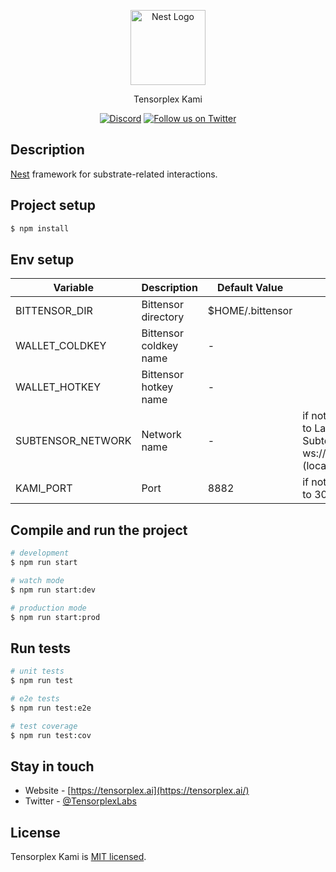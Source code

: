 <p align="center">
  <a href="http://nestjs.com/" target="blank"><img src="https://nestjs.com/img/logo-small.svg" width="120" alt="Nest Logo" /></a>
</p>

[circleci-image]: https://img.shields.io/circleci/build/github/nestjs/nest/master?token=abc123def456
[circleci-url]: https://circleci.com/gh/nestjs/nest

  <p align="center">Tensorplex Kami</p>
    <p align="center">
<a href="https://discord.gg/RBNrKgtBhz" target="_blank"><img src="https://img.shields.io/badge/discord-online-brightgreen.svg" alt="Discord"/></a>
  <a href="https://x.com/TensorplexLabs" target="_blank"><img src="https://img.shields.io/twitter/follow/nestframework.svg?style=social&label=Follow" alt="Follow us on Twitter"></a>
</p>
  <!--[![Backers on Open Collective](https://opencollective.com/nest/backers/badge.svg)](https://opencollective.com/nest#backer)
  [![Sponsors on Open Collective](https://opencollective.com/nest/sponsors/badge.svg)](https://opencollective.com/nest#sponsor)-->

## Description

[Nest](https://github.com/nestjs/nest) framework for substrate-related interactions.

## Project setup

```bash
$ npm install
```

## Env setup
| Variable            | Description                                                       | Default Value                               | Remarks                                                                                                                                                     |
| ------------------- | ----------------------------------------------------------------- | ------------------------------------------- | ----------------------------------------------------------------------------------------------------------------------------------------------------------- |
| BITTENSOR_DIR       | Bittensor directory                                               | $HOME/.bittensor                            |                                                                                                                                                             |
| WALLET_COLDKEY      | Bittensor coldkey name                                            | -                                           |                                                                                                                                                             |
| WALLET_HOTKEY       | Bittensor hotkey name                                             | -                                           |                                                                                                                                                             |                                                                                                                       |
| SUBTENSOR_NETWORK   | Network name                                                      | -                                     | if not set, falls back to Latent Holdings Subtensor <br> ws://localhost:9944 (local subtensor)                                                                                             |
| KAMI_PORT   | Port                                                      | 8882                                     | if not set, falls back to 3000                           



## Compile and run the project

```bash
# development
$ npm run start

# watch mode
$ npm run start:dev

# production mode
$ npm run start:prod
```

## Run tests

```bash
# unit tests
$ npm run test

# e2e tests
$ npm run test:e2e

# test coverage
$ npm run test:cov
```

## Stay in touch

- Website - [https://tensorplex.ai](https://tensorplex.ai/)
- Twitter - [@TensorplexLabs](https://x.com/TensorplexLabs)

## License

Tensorplex Kami is [MIT licensed](https://github.com/nestjs/nest/blob/master/LICENSE).
